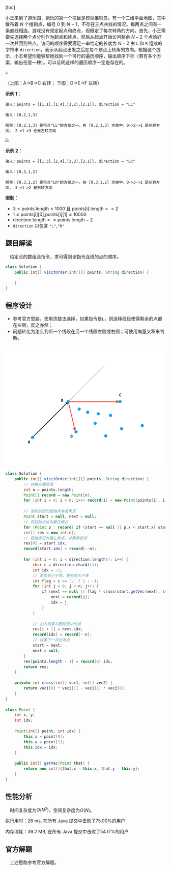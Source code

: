 [toc]

小王来到了游乐园，她玩的第一个项目是模拟推销员。有一个二维平面地图，其中散布着 $N$ 个推销点，编号 $0$ 到 $N-1$，不存在三点共线的情况。每两点之间有一条直线相连。游戏没有规定起点和终点，但限定了每次转角的方向。首先，小王需要先选择两个点分别作为起点和终点，然后从起点开始访问剩余 $N-2$ 个点恰好一次并回到终点。访问的顺序需要满足一串给定的长度为 $N-2$ 由 `L` 和 `R` 组成的字符串 `direction`，表示从起点出发之后在每个顶点上转角的方向。根据这个提示，小王希望你能够帮她找到一个可行的遍历顺序，输出顺序下标（若有多个方案，输出任意一种）。可以证明这样的遍历顺序一定是存在的。

<img src="..\images\#lcp15_1.png" style="zoom: 50%;" />

（上图：A->B->C 右转； 下图：D->E->F 左转）



**示例 1**：

```
输入：points = [[1,1],[1,4],[3,2],[2,1]], direction = "LL"

输入：[0,2,1,3]

解释：[0,2,1,3] 是符合"LL"的方案之一。在 [0,2,1,3] 方案中，0->2->1 是左转方向， 2->1->3 也是左转方向 
```

<img src="..\images\#lcp15_exp1.gif" style="zoom:67%;" />

**示例 2**：

```
输入：points = [[1,3],[2,4],[3,3],[2,1]], direction = "LR"

输入：[0,3,1,2]

解释：[0,3,1,2] 是符合"LR"的方案之一。在 [0,3,1,2] 方案中，0->3->1 是左转方向， 3->1->2 是右转方向
```



**限制**：

* $3 \le \text{points.length} \le 1000$ 且 $\text{points[i].length} == 2$
* $1 \le \text{points[i][0],points[i][1]} \le 10000$
* $\text{direction.length} == \text{points.length} - 2$
* `direction` 只包含 `"L"`,`"R"`



## 题目解读

&emsp;给定点的数组及指令，求可得到该指令连线的点的顺序。

```java
class Solution {
    public int[] visitOrder(int[][] points, String direction) {

    }
}
```

## 程序设计

* 参考官方思路，使用贪婪法选择，如果指令是`L`，则选择线段使得剩余的点都在左侧，反之亦然；
* 问题转化为怎么判断一个线段在另一个线段左侧或右侧；可使用向量叉积来判断。

<img src="..\images\lcp15_2.png" style="zoom: 67%;" />

```java
class Solution {
    public int[] visitOrder(int[][] points, String direction) {
        // 转换方便处理
        int n = points.length;
        Point[] record = new Point[n];
        for (int i = 0; i < n; i++) record[i] = new Point(points[i], i);
        
        // 当前线段的起始点与结束点
        Point start = null, next = null;
        // 将起始点设为最左端点
        for (Point p : record) if (start == null || p.x < start.x) start = p;
        int[] res = new int[n];
        // 起始点设为最左侧点，并删除该点
        res[0] = start.idx;
        record[start.idx] = record[--n];

        for (int i = 0; i < direction.length(); i++) {
            char c = direction.charAt(i);
            int idx = -1;
            // 更左侧小于零，更右侧大于零
            int flag = c == 'L' ? 1 : -1;
            for (int j = 0; j < n; j++) {
                if (next == null || flag * cross(start.getVec(next), start.getVec(record[j])) < 0) {
                    next = record[j];
                    idx = j;
                }
            }

            // 加入结果并删除选中的点
            res[i + 1] = next.idx;
            record[idx] = record[--n];
            // 设置下一次出发点
            start = next;
            next = null;
        }
        res[points.length - 1] = record[0].idx;
        return res;
    }

    private int cross(int[] vec1, int[] vec2) {
        return vec1[0] * vec2[1] - vec1[1] * vec2[0];
    }
}

class Point {
    int x, y;
    int idx;

    Point(int[] point, int idx) {
        this.x = point[0];
        this.y = point[1];
        this.idx = idx;
    }

    public int[] getVec(Point that) {
        return new int[]{that.x - this.x, that.y - this.y};
    }
}
```

## 性能分析

&emsp;时间复杂度为$O(N^2)$，空间复杂度为$O(N)$。

执行用时：28 ms, 在所有 Java 提交中击败了75.00%的用户

内存消耗：39.2 MB, 在所有 Java 提交中击败了54.17%的用户

## 官方解题

&emsp;上述思路参考官方解题。